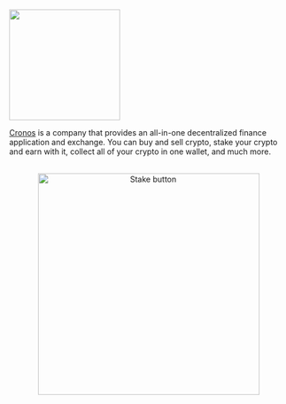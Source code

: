 # <p align="center">
  <img width="200" src="https://user-images.githubusercontent.com/95366163/199700382-558e6755-c8db-4df1-acc9-270b2f69a909.png">
</p>

[Cronos](https://cronos.org/) is a company that provides an all-in-one decentralized finance application and exchange. You can buy and sell crypto, stake your crypto and earn with it, collect all of your crypto in one wallet, and much more. <br>
<br>


<p align="center">
  <img width="400" alt="Stake button" src="https://user-images.githubusercontent.com/95366163/149524609-756864ef-1cc9-4eca-8ab9-433b14ad4cbb.png">
</p>
